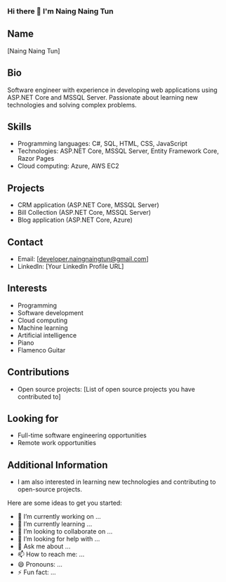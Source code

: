 ### Hi there 👋 I'm Naing Naing Tun
## Name
[Naing Naing Tun]

## Bio
Software engineer with experience in developing web applications using ASP.NET Core and MSSQL Server. Passionate about learning new technologies and solving complex problems.

## Skills
* Programming languages: C#, SQL, HTML, CSS, JavaScript
* Technologies: ASP.NET Core, MSSQL Server, Entity Framework Core, Razor Pages
* Cloud computing: Azure, AWS EC2

## Projects
* CRM application (ASP.NET Core, MSSQL Server)
* Bill Collection (ASP.NET Core, MSSQL Server)
* Blog application (ASP.NET Core, Azure)

## Contact
* Email: [developer.naingnaingtun@gmail.com]
* LinkedIn: [Your LinkedIn Profile URL]

## Interests
* Programming
* Software development
* Cloud computing
* Machine learning
* Artificial intelligence
* Piano <i class="fa-solid fa-piano"></i>
* Flamenco Guitar

## Contributions
* Open source projects: [List of open source projects you have contributed to]

## Looking for
* Full-time software engineering opportunities
* Remote work opportunities

## Additional Information
* I am also interested in learning new technologies and contributing to open-source projects.

Here are some ideas to get you started:

- 🔭 I’m currently working on ...
- 🌱 I’m currently learning ...
- 👯 I’m looking to collaborate on ...
- 🤔 I’m looking for help with ...
- 💬 Ask me about ...
- 📫 How to reach me: ...
- 😄 Pronouns: ...
- ⚡ Fun fact: ...

